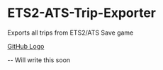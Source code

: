 # ETS2-ATS-Trip-Exporter
Exports all trips from ETS2/ATS Save game

[GitHub Logo](/images/padella.png)

-- Will write this soon
